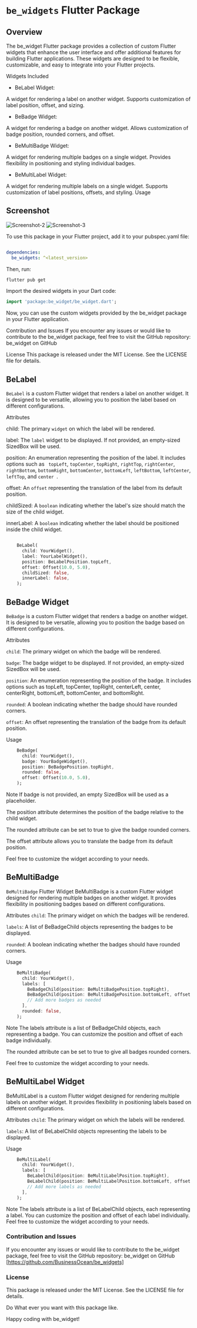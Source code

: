 <!--
This README describes the package. If you publish this package to pub.dev,
this README's contents appear on the landing page for your package.

For information about how to write a good package README, see the guide for
[writing package pages](https://dart.dev/guides/libraries/writing-package-pages).

For general information about developing packages, see the Dart guide for
[creating packages](https://dart.dev/guides/libraries/create-library-packages)
and the Flutter guide for
[developing packages and plugins](https://flutter.dev/developing-packages).
-->
# `be_widgets` Flutter Package
## Overview
The be_widget Flutter package provides a collection of custom Flutter widgets that enhance the user interface and offer additional features for building Flutter applications. These widgets are designed to be flexible, customizable, and easy to integrate into your Flutter projects.

Widgets Included

- BeLabel Widget:

A widget for rendering a label on another widget.
Supports customization of label position, offset, and sizing.

- BeBadge Widget:

A widget for rendering a badge on another widget.
Allows customization of badge position, rounded corners, and offset.

- BeMultiBadge Widget:

A widget for rendering multiple badges on a single widget.
Provides flexibility in positioning and styling individual badges.

- BeMultiLabel Widget:

A widget for rendering multiple labels on a single widget.
Supports customization of label positions, offsets, and styling.
Usage


## Screenshot
  ![Screenshot-2](./screenshots/screen-shot-2.png)
  ![Screenshot-3](./screenshots/screen-shot-3.png)


To use this package in your Flutter project, add it to your pubspec.yaml file:

```yaml

dependencies:
  be_widgets: ^<latest_version>
```
Then, run:

```bash
flutter pub get
```
Import the desired widgets in your Dart code:

```dart
import 'package:be_widget/be_widget.dart';
```

Now, you can use the custom widgets provided by the be_widget package in your Flutter application.

Contribution and Issues
If you encounter any issues or would like to contribute to the be_widget package, feel free to visit the GitHub repository: be_widget on GitHub

License
This package is released under the MIT License. See the LICENSE file for details.

## BeLabel
`BeLabel` is a custom Flutter widget that renders a label on another widget. It is designed to be versatile, allowing you to position the label based on different configurations.

Attributes

child: The primary `widget` on which the label will be rendered.

label: The `label` widget to be displayed. If not provided, an empty-sized SizedBox will be used.

position: An enumeration representing the position of the label. It includes options such as ` topLeft`, `topCenter`, `topRight`, `rightTop`, `rightCenter`, `rightBottom`, `bottomRight`, `bottomCenter`, `bottomLeft`, `leftBottom`, `leftCenter`, `leftTop`, and `center `.

offset: An `offset` representing the translation of the label from its default position.

childSized: A `boolean` indicating whether the label's size should match the size of the child widget.

innerLabel: A `boolean` indicating whether the label should be positioned inside the child widget.


```dart

    BeLabel(
      child: YourWidget(),
      label: YourLabelWidget(),
      position: BeLabelPosition.topLeft,
      offset: Offset(10.0, 5.0),
      childSized: false,
      innerLabel: false,
    );

```

## BeBadge Widget

`BeBadge` is a custom Flutter widget that renders a badge on another widget. It is designed to be versatile, allowing you to position the badge based on different configurations.

Attributes

`child`: The primary widget on which the badge will be rendered.

`badge`: The badge widget to be displayed. If not provided, an empty-sized SizedBox will be used.

`position`: An enumeration representing the position of the badge. It includes options such as topLeft, topCenter, topRight, centerLeft, center, centerRight, bottomLeft, bottomCenter, and bottomRight.

`rounded`: A boolean indicating whether the badge should have rounded corners.

`offset`: An offset representing the translation of the badge from its default position.

Usage
```dart
    BeBadge(
      child: YourWidget(),
      badge: YourBadgeWidget(),
      position: BeBadgePosition.topRight,
      rounded: false,
      offset: Offset(10.0, 5.0),
    );
```
Note
If badge is not provided, an empty SizedBox will be used as a placeholder.

The position attribute determines the position of the badge relative to the child widget.

The rounded attribute can be set to true to give the badge rounded corners.

The offset attribute allows you to translate the badge from its default position.

Feel free to customize the widget according to your needs.

## BeMultiBadge

`BeMultiBadge` Flutter Widget
BeMultiBadge is a custom Flutter widget designed for rendering multiple badges on another widget. It provides flexibility in positioning badges based on different configurations.

Attributes
`child`: The primary widget on which the badges will be rendered.

`labels`: A list of BeBadgeChild objects representing the badges to be displayed.

`rounded`: A boolean indicating whether the badges should have rounded corners.

Usage
```dart
    BeMultiBadge(
      child: YourWidget(),
      labels: [
        BeBadgeChild(position: BeMultiBadgePosition.topRight),
        BeBadgeChild(position: BeMultiBadgePosition.bottomLeft, offset: Offset(5.0, 10.0)),
        // Add more badges as needed
      ],
      rounded: false,
    );
```
Note
The labels attribute is a list of BeBadgeChild objects, each representing a badge. You can customize the position and offset of each badge individually.

The rounded attribute can be set to true to give all badges rounded corners.

Feel free to customize the widget according to your needs.


## BeMultiLabel Widget

BeMultiLabel is a custom Flutter widget designed for rendering multiple labels on another widget. It provides flexibility in positioning labels based on different configurations.

Attributes
`child`: The primary widget on which the labels will be rendered.

`labels`: A list of BeLabelChild objects representing the labels to be displayed.

Usage
```dart
    BeMultiLabel(
      child: YourWidget(),
      labels: [
        BeLabelChild(position: BeMultiLabelPosition.topRight),
        BeLabelChild(position: BeMultiLabelPosition.bottomLeft, offset: Offset(5.0, 10.0)),
        // Add more labels as needed
      ],
    );
```
Note
The labels attribute is a list of BeLabelChild objects, each representing a label. You can customize the position and offset of each label individually.
Feel free to customize the widget according to your needs.

### Contribution and Issues
If you encounter any issues or would like to contribute to the be_widget package, feel free to visit the GitHub repository: be_widget on GitHub [https://github.com/BusinessOcean/be_widgets]
 
### License
This package is released under the MIT License. See the LICENSE file for details.

Do What ever you want with this package like.

Happy coding with be_widget!